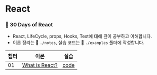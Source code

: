 # React

### 📑 30 Days of React

- React, LifeCycle, props, Hooks, Test에 대해 깊이 공부하고 이해합니다.
- 이론 정리는 📁 `./notes`, 실습 코드는 📁 `./examples` 폴더에 작성합니다.


| 챕터 | 이론                              | 실습                         |
|------|---------------------------------|----------------------------|
| 01 | [What is React?](./notes/01.md) | [code](./examples/01.html) |